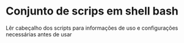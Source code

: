 # Conjunto de scrips em shell bash
Lêr cabeçalho dos scripts para informações de uso e configurações necessárias antes de usar
